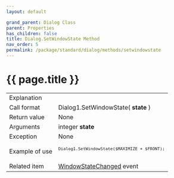 ```yaml
---
layout: default

grand_parent: Dialog Class
parent: Properties
has_children: false
title: Dialog.SetWindowState Method
nav_order: 5
permalink: /package/standard/dialog/methods/setwindowstate
---
```

# {{ page.title }}

<table>
  <tr>
    <td>Explanation</td>
    <td colspan="2"></td>
  </tr>
  <tr>
    <td>Call format</td>
    <td colspan="2">Dialog1.SetWindowState( <b>state</b> )</td>
  </tr>
  <tr>
    <td>Return value</td>
    <td colspan="2">None</td>
  </tr>  
  <tr>
    <td>Arguments</td>
    <td>integer <b>state</b></td>
    <td></td>
  </tr>
  <tr>
    <td>Exception</td>
    <td colspan="2">None</td>
  </tr>
  <tr>
    <td>Example of use</td>
    <td colspan="2"><code><pre>
Dialog1.SetWindowState($MAXIMIZE + $FRONT);
    </pre></code></td>
  </tr>
  <tr>
    <td>Related item</td>
    <td colspan="2"><a href="/package/standard/dialog/events/windowstatechanged">WindowStateChanged</a> event</td>
  </tr>
</table>